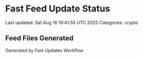 # Fast Feed Update Status
Last updated: Sat Aug 16 19:41:56 UTC 2025
Categories: crypto

## Feed Files Generated

Generated by Fast Updates Workflow
